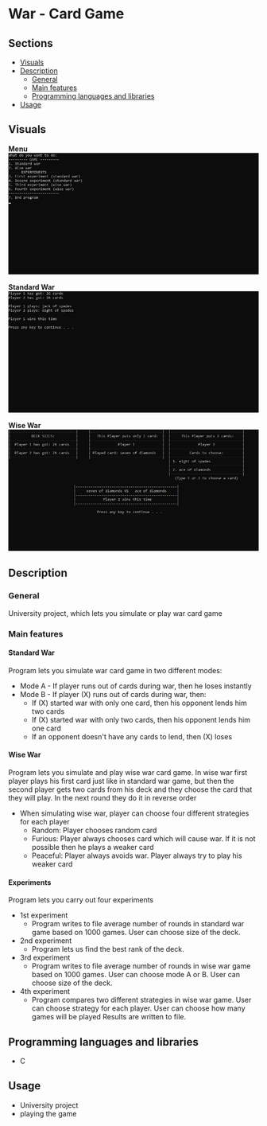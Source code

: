 # War - Card Game

## Sections

 - [Visuals](#visuals)
 - [Description](#description)
	 - [General](#general)
	 - [Main features](#main-features)
	 - [Programming languages and libraries](#programming-languages-and-libraries)
 - [Usage](#usage)


## Visuals

**Menu**
![menu](images/main_menu.jpg)

**Standard War**
![standard war](images/standard_war.jpg)

**Wise War**
![wise war](images/wise_war.jpg)


## Description

### General
University project, which lets you simulate or play war card game

### Main features

#### Standard War
Program lets you simulate war card game in two different modes:
- Mode A - If player runs out of cards during war, then he loses instantly
- Mode B - If player (X) runs out of cards during war, then:
	- If (X) started war with only one card, then his opponent lends him two cards
	- If (X) started war with only two cards, then his opponent lends him one card
	- If an opponent doesn't have any cards to lend, then (X) loses

#### Wise War
Program lets you simulate and play wise war card game.
In wise war first player plays his first card just like in standard war game, but then the second player gets two cards from his deck and they choose the card that they will play. In the next round they do it in reverse order
- When simulating wise war, player can choose four different strategies for each player
	- Random: Player chooses random card
	- Furious: Player always chooses card which will cause war. If it is not possible then he plays a weaker card
	- Peaceful: Player always avoids war. Player always try to play his weaker card

#### Experiments
Program lets you carry out four experiments
- 1st experiment
	- Program writes to file average number of rounds in standard war game based on 1000 games. User can choose size of the deck.
- 2nd experiment
	- Program lets us find the best rank of the deck.
- 3rd experiment
	- Program writes to file average number of rounds in wise war game based on 1000 games. User can choose mode A or B. User can choose size of the deck.
- 4th experiment
	- Program compares two different strategies in wise war game. User can choose strategy for each player. User can choose how many games will be played Results are written to file.
	
## Programming languages and libraries
- C

## Usage
 - University project
 - playing the game
